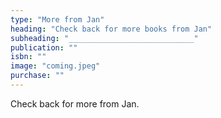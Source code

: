 ```yaml
---
type: "More from Jan"
heading: "Check back for more books from Jan"
subheading: "____________________________"
publication: ""
isbn: ""
image: "coming.jpeg"
purchase: ""
---
```

Check back for more from Jan.